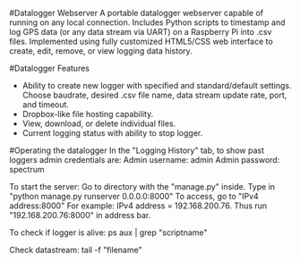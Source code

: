 #Datalogger Webserver
A portable datalogger webserver capable of running on any local connection. Includes Python scripts to timestamp and log GPS data (or any data stream via UART) on a Raspberry Pi into .csv files. Implemented using fully customized HTML5/CSS web interface to create, edit, remove, or view logging data history.

#Datalogger Features
- Ability to create new logger with specified and standard/default settings. Choose baudrate, desired .csv file name, data stream update rate, port, and timeout.
- Dropbox-like file hosting capability.
- View, download, or delete individual files.
- Current logging status with ability to stop logger.

#Operating the datalogger
In the "Logging History" tab, to show past loggers admin credentials are:
Admin username: admin
Admin password: spectrum

To start the server:
Go to directory with the "manage.py" inside. Type in "python manage.py runserver 0.0.0.0:8000"
To access, go to "IPv4 address:8000"
For example: IPv4 address = 192.168.200.76. Thus run "192.168.200.76:8000" in address bar.

To check if logger is alive:
ps aux | grep "scriptname"

Check datastream:
tail -f "filename"
